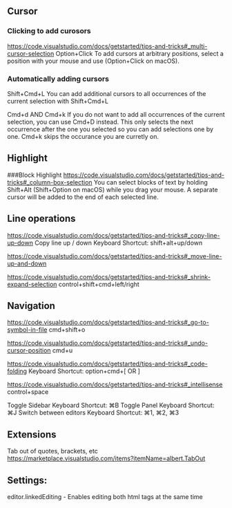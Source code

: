 ## Cursor 
### Clicking to add curosors
https://code.visualstudio.com/docs/getstarted/tips-and-tricks#_multi-cursor-selection
Option+Click
To add cursors at arbitrary positions, select a position with your mouse and use (Option+Click on macOS).

### Automatically adding cursors
Shift+Cmd+L
You can add additional cursors to all occurrences of the current selection with Shift+Cmd+L

Cmd+d AND Cmd+k
If you do not want to add all occurrences of the current selection, you can use Cmd+D instead. 
This only selects the next occurrence after the one you selected so you can add selections one by one.
Cmd+k skips the occurance you are curretly on.

## Highlight

###Block Highlight
https://code.visualstudio.com/docs/getstarted/tips-and-tricks#_column-box-selection
You can select blocks of text by holding Shift+Alt (Shift+Option on macOS) while you drag your mouse. A separate cursor will be added to the end of each selected line.

## Line operations
https://code.visualstudio.com/docs/getstarted/tips-and-tricks#_copy-line-up-down
Copy line up / down
Keyboard Shortcut: shift+alt+up/down

https://code.visualstudio.com/docs/getstarted/tips-and-tricks#_move-line-up-and-down

https://code.visualstudio.com/docs/getstarted/tips-and-tricks#_shrink-expand-selection
control+shift+cmd+left/right

## Navigation
https://code.visualstudio.com/docs/getstarted/tips-and-tricks#_go-to-symbol-in-file
cmd+shift+o

https://code.visualstudio.com/docs/getstarted/tips-and-tricks#_undo-cursor-position
cmd+u

https://code.visualstudio.com/docs/getstarted/tips-and-tricks#_code-folding
Keyboard Shortcut: option+cmd+[ OR ]

https://code.visualstudio.com/docs/getstarted/tips-and-tricks#_intellisense
control+space

Toggle Sidebar Keyboard Shortcut: ⌘B
Toggle Panel Keyboard Shortcut: ⌘J
Switch between editors Keyboard Shortcut: ⌘1, ⌘2, ⌘3

## Extensions
Tab out of quotes, brackets, etc
https://marketplace.visualstudio.com/items?itemName=albert.TabOut

## Settings:
editor.linkedEditing - Enables editing both html tags at the same time
